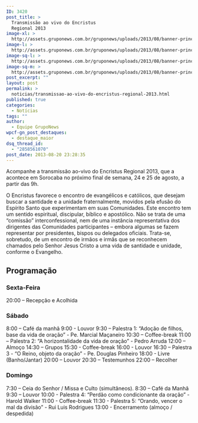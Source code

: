 ```yaml
---
ID: 3420
post_title: >
  Transmissão ao vivo do Encristus
  Regional 2013
image-xl: >
  http://assets.gruponews.com.br/gruponews/uploads/2013/08/banner-principal1.jpg
image-l: >
  http://assets.gruponews.com.br/gruponews/uploads/2013/08/banner-principal1.jpg
image-sq-l: >
  http://assets.gruponews.com.br/gruponews/uploads/2013/08/banner-principal1.jpg
image-sq-m: >
  http://assets.gruponews.com.br/gruponews/uploads/2013/08/banner-principal1-720x353.jpg
post_excerpt: ""
layout: post
permalink: >
  noticias/transmissao-ao-vivo-do-encristus-regional-2013.html
published: true
categories:
  - Notícias
tags: ""
author:
  - Equipe GrupoNews
wpcf-gn_post_destaques:
  - destaque_maior
dsq_thread_id:
  - "2858561070"
post_date: 2013-08-20 23:28:35
---
```

Acompanhe a transmissão ao-vivo do Encristus Regional 2013, que a acontece em Sorocaba no próximo final de semana, 24 e 25 de agosto, a partir das 9h.

O Encristus favorece o encontro de evangélicos e católicos, que desejam buscar a santidade e a unidade fraternalmente, movidos pela efusão do Espírito Santo que experimentam em suas Comunidades. Este encontro tem um sentido espiritual, discipular, bíblico e apostólico. Não se trata de uma “comissão” interconfessional, nem de uma instância representativa dos dirigentes das Comunidades participantes – embora algumas se fazem representar por presidentes, bispos ou delegados oficiais. Trata-se, sobretudo, de um encontro de irmãos e irmãs que se reconhecem chamados pelo Senhor Jesus Cristo a uma vida de santidade e unidade, conforme o Evangelho.
<h2>Programação</h2>
<h3>Sexta-Feira</h3>
20:00 – Recepção e Acolhida
<h3>Sábado</h3>
8:00 – Café da manhã
9:00 - Louvor
9:30 – Palestra 1: “Adoção de filhos, base da vida de oração” - Pe. Marcial Maçaneiro
10:30 – Coffee-break
11:00 – Palestra 2: “A horizontalidade da vida de oração” - Pedro Arruda
12:00 – Almoço
14:30 – Grupos
15:30 - Coffee-break
16:00 - Louvor
16:30 – Palestra 3 - “O Reino, objeto da oração” - Pe. Douglas Pinheiro
18:00 - Livre (Banho/Jantar)
20:00 – Louvor
20:30 – Testemunhos
22:00 – Recolher
<h3>Domingo</h3>
7:30 – Ceia do Senhor / Missa e Culto (simultâneos).
8:30 – Café da Manhã
9:30 – Louvor
10:00 - Palestra 4: “Perdão como condicionante da oração” - Harold Walker
11:00 - Coffee-break
11:30 - Palestra 5: “Orando, vencer o mal da divisão” - Rui Luis Rodrigues
13:00 - Encerramento (almoço / despedida)